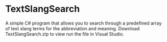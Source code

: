 # TextSlangSearch
A simple C# program that allows you to search through a predefined array of text slang terms for the abbreviation and meaning.  Download TextSlangSearch.zip to view run the file in Visual Studio.
